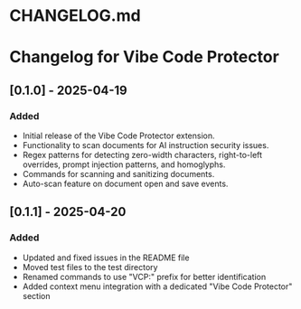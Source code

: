 # CHANGELOG.md

# Changelog for Vibe Code Protector

## [0.1.0] - 2025-04-19
### Added
- Initial release of the Vibe Code Protector extension.
- Functionality to scan documents for AI instruction security issues.
- Regex patterns for detecting zero-width characters, right-to-left overrides, prompt injection patterns, and homoglyphs.
- Commands for scanning and sanitizing documents.
- Auto-scan feature on document open and save events.

## [0.1.1] - 2025-04-20
### Added
- Updated and fixed issues in the README file
- Moved test files to the test directory
- Renamed commands to use "VCP:" prefix for better identification
- Added context menu integration with a dedicated "Vibe Code Protector" section